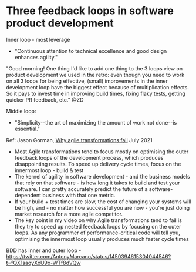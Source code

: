 
# Three feedback loops in software product development

Inner loop - most leverage
- "Continuous attention to technical excellence and good design enhances agility."

"Good morning! One thing I'd like to add one thing to the 3 loops view on product development we used in the retro: even though you need to work on all 3 loops for being effective, (small) improvements in the inner development loop have the biggest effect because of multiplication effects. So it pays to invest time in improving build times, fixing flaky tests, getting quicker PR feedback, etc." @ZD


Middle loop:
- "Simplicity--the art of maximizing the amount of work not done--is essential."

Ref: Jason Gorman, [Why agile transformations fail](https://www.youtube.com/watch?v=-wNH6YgZQtw) July 2021
- Most Agile transformations tend to focus mostly on optimising the outer feedback loops of the development process, which produces disappointing results. To speed up delivery cycle times, focus on the innermost loop - build & test 
- The kernel of agility in software development - and the business models that rely on that software - is how long it takes to build and test your software. I can pretty accurately predict the future of a software-dependent business with that one metric.
- If your build + test times are slow, the cost of changing your systems will be high, and - no matter how successful you are now - you're just doing market research for a more agile competitor.
- The key point in my video on why Agile transformations tend to fail is they try to speed up nested feedback loops by focusing on the outer loops. As any programmer of performance-critical code will tell you, optimising the innermost loop usually produces much faster cycle times


BDD has inner and outer loop - https://twitter.com/AntonyMarcano/status/1450394615304044546?t=fQX1saqyXxU9o-WTf8dVQw
